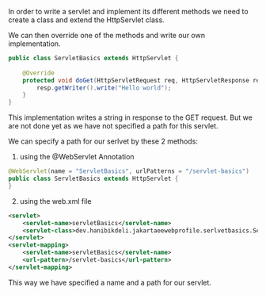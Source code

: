 
In order to write a servlet and implement its different methods we need to create a class and extend the HttpServlet class.

We can then override one of the methods and write our own implementation.

```java
public class ServletBasics extends HttpServlet {  
  
    @Override  
    protected void doGet(HttpServletRequest req, HttpServletResponse resp) throws ServletException, IOException {  
		resp.getWriter().write("Hello world");
    }  
}
```

This implementation writes a string in response to the GET request. But we are not done yet as we have not specified a path for this servlet.

We can specify a path for our serlvet by these 2 methods:
1. using the @WebServlet Annotation
```java
@WebServlet(name = "ServletBasics", urlPatterns = "/servlet-basics")  
public class ServletBasics extends HttpServlet {
}
```
2. using the web.xml file
```xml
<servlet>  
    <servlet-name>servletBasics</servlet-name>  
    <servlet-class>dev.hanibikdeli.jakartaeewebprofile.serlvetbasics.ServletBasics</servlet-class>  
</servlet>  
<servlet-mapping>  
    <servlet-name>servletBasics</servlet-name>  
    <url-pattern>/servlet-basics</url-pattern>  
</servlet-mapping>
```

This way we have specified a name and a path for our servlet.